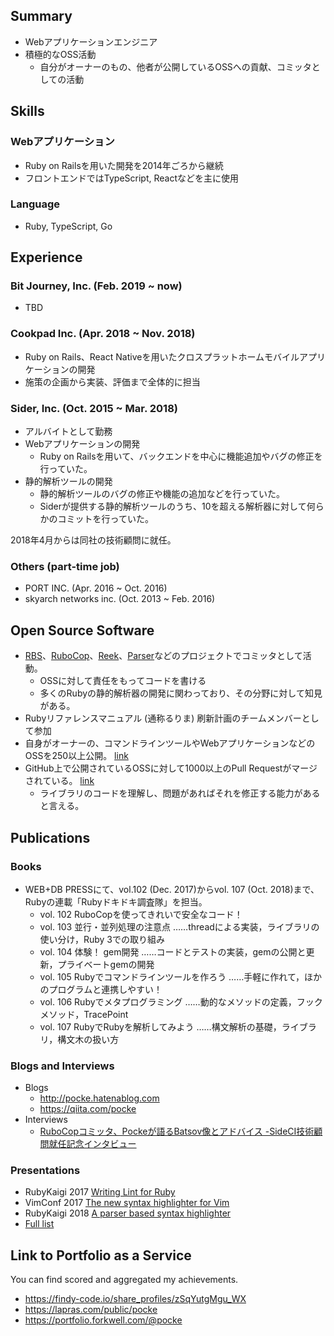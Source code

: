 Summary
---

* Webアプリケーションエンジニア
* 積極的なOSS活動
  * 自分がオーナーのもの、他者が公開しているOSSへの貢献、コミッタとしての活動

Skills
----

### Webアプリケーション

* Ruby on Railsを用いた開発を2014年ごろから継続
* フロントエンドではTypeScript, Reactなどを主に使用

### Language

* Ruby, TypeScript, Go

Experience
----

### Bit Journey, Inc. (Feb. 2019 ~ now)

* TBD

### Cookpad Inc. (Apr. 2018 ~ Nov. 2018)

* Ruby on Rails、React Nativeを用いたクロスプラットホームモバイルアプリケーションの開発
* 施策の企画から実装、評価まで全体的に担当

### Sider, Inc. (Oct. 2015 ~ Mar. 2018)

* アルバイトとして勤務
* Webアプリケーションの開発
  * Ruby on Railsを用いて、バックエンドを中心に機能追加やバグの修正を行っていた。
* 静的解析ツールの開発
  * 静的解析ツールのバグの修正や機能の追加などを行っていた。
  * Siderが提供する静的解析ツールのうち、10を超える解析器に対して何らかのコミットを行っていた。

2018年4月からは同社の技術顧問に就任。

### Others (part-time job)

* PORT INC. (Apr. 2016 ~ Oct. 2016)
* skyarch networks inc. (Oct. 2013 ~ Feb. 2016)

Open Source Software
---

* [RBS](https://github.com/ruby/rbs)、[RuboCop](https://github.com/rubocop-hq/rubocop)、[Reek](https://github.com/troessner/reek)、[Parser](https://github.com/whitequark/parser)などのプロジェクトでコミッタとして活動。
  * OSSに対して責任をもってコードを書ける
  * 多くのRubyの静的解析器の開発に関わっており、その分野に対して知見がある。
* Rubyリファレンスマニュアル (通称るりま) 刷新計画のチームメンバーとして参加
* 自身がオーナーの、コマンドラインツールやWebアプリケーションなどのOSSを250以上公開。 [link](https://github.com/search?q=user%3Apocke+is%3Apublic)
* GitHub上で公開されているOSSに対して1000以上のPull Requestがマージされている。 [link](https://github.com/search?q=is%3Apr+author%3Apocke+is%3Amerged+-user%3Apocke+is%3Apublic)
  * ライブラリのコードを理解し、問題があればそれを修正する能力があると言える。

Publications
---

### Books

* WEB+DB PRESSにて、vol.102 (Dec. 2017)からvol. 107 (Oct. 2018)まで、Rubyの連載「Rubyドキドキ調査隊」を担当。
  * vol. 102 RuboCopを使ってきれいで安全なコード！
  * vol. 103 並行・並列処理の注意点 ……threadによる実装，ライブラリの使い分け，Ruby 3での取り組み
  * vol. 104 体験！ gem開発 ……コードとテストの実装，gemの公開と更新，プライベートgemの開発
  * vol. 105 Rubyでコマンドラインツールを作ろう ……手軽に作れて，ほかのプログラムと連携しやすい！
  * vol. 106 Rubyでメタプログラミング ……動的なメソッドの定義，フックメソッド，TracePoint
  * vol. 107 RubyでRubyを解析してみよう ……構文解析の基礎，ライブラリ，構文木の扱い方

### Blogs and Interviews

* Blogs
  * http://pocke.hatenablog.com
  * https://qiita.com/pocke
* Interviews
  * [RuboCopコミッタ、Pockeが語るBatsov像とアドバイス -SideCI技術顧問就任記念インタビュー](https://blog-ja.sideci.com/entry/rubocop-committer-pocke-interview)

### Presentations

- RubyKaigi 2017 [Writing Lint for Ruby](https://speakerdeck.com/pocke/writing-lint-for-ruby)
- VimConf 2017 [The new syntax highlighter for Vim](https://speakerdeck.com/pocke/the-new-syntax-highlighter-for-vim)
- RubyKaigi 2018 [A parser based syntax highlighter](https://speakerdeck.com/pocke/a-parser-based-syntax-highlighter)
- [Full list](https://github.com/pocke/resume/blob/master/talks.md)

Link to Portfolio as a Service
---

You can find scored and aggregated my achievements.

* https://findy-code.io/share_profiles/zSqYutgMgu_WX
* https://lapras.com/public/pocke
* https://portfolio.forkwell.com/@pocke 

